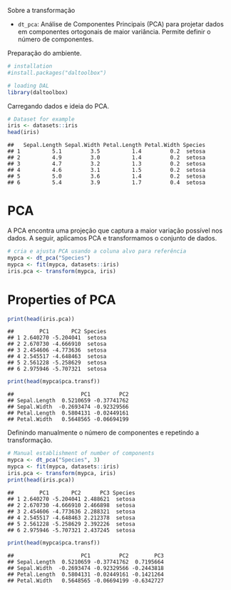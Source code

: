 Sobre a transformação
- `dt_pca`: Análise de Componentes Principais (PCA) para projetar dados em componentes ortogonais de maior variância. Permite definir o número de componentes.

Preparação do ambiente.

``` r
# installation 
#install.packages("daltoolbox")

# loading DAL
library(daltoolbox) 
```

Carregando dados e ideia do PCA.

``` r
# Dataset for example
iris <- datasets::iris
head(iris)
```

```
##   Sepal.Length Sepal.Width Petal.Length Petal.Width Species
## 1          5.1         3.5          1.4         0.2  setosa
## 2          4.9         3.0          1.4         0.2  setosa
## 3          4.7         3.2          1.3         0.2  setosa
## 4          4.6         3.1          1.5         0.2  setosa
## 5          5.0         3.6          1.4         0.2  setosa
## 6          5.4         3.9          1.7         0.4  setosa
```

# PCA
A PCA encontra uma projeção que captura a maior variação possível nos dados. A seguir, aplicamos PCA e transformamos o conjunto de dados.


``` r
# cria e ajusta PCA usando a coluna alvo para referência
mypca <- dt_pca("Species")
mypca <- fit(mypca, datasets::iris)
iris.pca <- transform(mypca, iris)
```

# Properties of PCA


``` r
print(head(iris.pca))
```

```
##        PC1       PC2 Species
## 1 2.640270 -5.204041  setosa
## 2 2.670730 -4.666910  setosa
## 3 2.454606 -4.773636  setosa
## 4 2.545517 -4.648463  setosa
## 5 2.561228 -5.258629  setosa
## 6 2.975946 -5.707321  setosa
```

``` r
print(head(mypca$pca.transf))
```

```
##                     PC1         PC2
## Sepal.Length  0.5210659 -0.37741762
## Sepal.Width  -0.2693474 -0.92329566
## Petal.Length  0.5804131 -0.02449161
## Petal.Width   0.5648565 -0.06694199
```

Definindo manualmente o número de componentes e repetindo a transformação.

``` r
# Manual establishment of number of components
mypca <- dt_pca("Species", 3)
mypca <- fit(mypca, datasets::iris)
iris.pca <- transform(mypca, iris)
print(head(iris.pca))
```

```
##        PC1       PC2      PC3 Species
## 1 2.640270 -5.204041 2.488621  setosa
## 2 2.670730 -4.666910 2.466898  setosa
## 3 2.454606 -4.773636 2.288321  setosa
## 4 2.545517 -4.648463 2.212378  setosa
## 5 2.561228 -5.258629 2.392226  setosa
## 6 2.975946 -5.707321 2.437245  setosa
```

``` r
print(head(mypca$pca.transf))
```

```
##                     PC1         PC2        PC3
## Sepal.Length  0.5210659 -0.37741762  0.7195664
## Sepal.Width  -0.2693474 -0.92329566 -0.2443818
## Petal.Length  0.5804131 -0.02449161 -0.1421264
## Petal.Width   0.5648565 -0.06694199 -0.6342727
```
